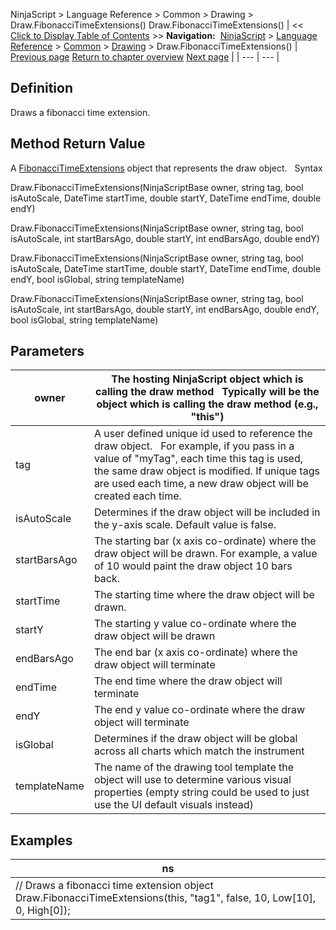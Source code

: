 ﻿
NinjaScript \> Language Reference \> Common \> Drawing \> Draw.FibonacciTimeExtensions()
Draw.FibonacciTimeExtensions()
| \<\< [Click to Display Table of Contents](draw_fibonaccitimeextensions.md) \>\> **Navigation:**     [NinjaScript](ninjascript-1.md) \> [Language Reference](language_reference_wip-1.md) \> [Common](common-1.md) \> [Drawing](drawing-1.md) \> Draw.FibonacciTimeExtensions() | [Previous page](fibonacciretracements-1.md) [Return to chapter overview](drawing-1.md) [Next page](fibonaccitimeextensions-1.md) |
| --- | --- |
## Definition
Draws a fibonacci time extension.
 
## Method Return Value
A [FibonacciTimeExtensions](fibonaccitimeextensions-1.md) object that represents the draw object.
 
Syntax  

Draw.FibonacciTimeExtensions(NinjaScriptBase owner, string tag, bool isAutoScale, DateTime startTime, double startY, DateTime endTime, double endY)  

Draw.FibonacciTimeExtensions(NinjaScriptBase owner, string tag, bool isAutoScale, int startBarsAgo, double startY, int endBarsAgo, double endY)  

Draw.FibonacciTimeExtensions(NinjaScriptBase owner, string tag, bool isAutoScale, DateTime startTime, double startY, DateTime endTime, double endY, bool isGlobal, string templateName)  

Draw.FibonacciTimeExtensions(NinjaScriptBase owner, string tag, bool isAutoScale, int startBarsAgo, double startY, int endBarsAgo, double endY, bool isGlobal, string templateName)

## Parameters
| owner | The hosting NinjaScript object which is calling the draw method   Typically will be the object which is calling the draw method (e.g., "this") |
| --- | --- |
| tag | A user defined unique id used to reference the draw object.    For example, if you pass in a value of "myTag", each time this tag is used, the same draw object is modified. If unique tags are used each time, a new draw object will be created each time. |
| isAutoScale | Determines if the draw object will be included in the y\-axis scale. Default value is false. |
| startBarsAgo | The starting bar (x axis co\-ordinate) where the draw object will be drawn. For example, a value of 10 would paint the draw object 10 bars back. |
| startTime | The starting time where the draw object will be drawn. |
| startY | The starting y value co\-ordinate where the draw object will be drawn |
| endBarsAgo | The end bar (x axis co\-ordinate) where the draw object will terminate |
| endTime | The end time where the draw object will terminate |
| endY | The end y value co\-ordinate where the draw object will terminate |
| isGlobal | Determines if the draw object will be global across all charts which match the instrument |
| templateName | The name of the drawing tool template the object will use to determine various visual properties (empty string could be used to just use the UI default visuals instead) |
## 
## 
## Examples
| ns |
| --- |
| // Draws a fibonacci time extension object Draw.FibonacciTimeExtensions(this, "tag1", false, 10, Low\[10], 0, High\[0]); |


